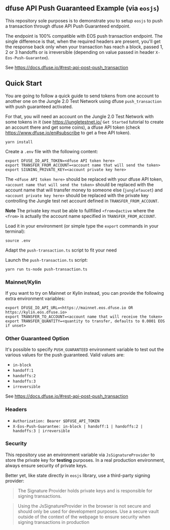 ## dfuse API Push Guaranteed Example (via `eosjs`)

This repository sole purposes is to demonstrate you to setup `eosjs` to push a
transaction through dfuse API Push Guaranteed endpoint.

The endpoint is 100% compatible with EOS push transaction endpoint. The single
difference is that, when the required headers are present, you'll get the response
back only when your transaction has reach a block, passed 1, 2 or 3 handoffs or is
irreversible (depending on value passed in header `X-Eos-Push-Guarantee`).

See https://docs.dfuse.io/#rest-api-post-push_transaction

## Quick Start

You are going to follow a quick guide to send tokens from one account to another
one on the Jungle 2.0 Test Network using dfuse `push_transaction` with push guaranteed
activated.

For that, you will need an account on the Jungle 2.0 Test Network with some tokens in
it (see https://jungletestnet.io/ `Get Started` tutorial to create an account there and
get some coins), a dfuse API token (check https://www.dfuse.io/en#subscribe to get a free
API token).

    yarn install

Create a `.env` file with the following content:

    export DFUSE_IO_API_TOKEN=<dfuse API token here>
    export TRANSFER_FROM_ACCOUNT=<account name that will send the token>
    export SIGNING_PRIVATE_KEY=<account private key here>

The `<dfuse API token here>` should be replaced with your dfuse API token,
`<account name that will send the token>` should be replaced with the
account name that will transfer money to someone else (`junglefaucet`) and
`<account private key here>` should be replaced with the private key
controlling the Jungle test net account defined in `TRANSFER_FROM_ACCOUNT`.

**Note** The private key must be able to fullfilled `<from>@active` where the
`<from>` is actually the account name specified in `TRANSFER_FROM_ACCOUNT`.

Load it in your environment (or simple type the `export` commands in your
terminal):

    source .env

Adapt the `push-transaction.ts` script to fit your need

Launch the `push-transaction.ts` script:

    yarn run ts-node push-transaction.ts

### Mainnet/Kylin

If you want to try on Mainnet or Kylin instead, you can provide the following
extra environment variables:

    export DFUSE_IO_API_URL=<https://mainnet.eos.dfuse.io OR https://kylin.eos.dfuse.io>
    export TRANSFER_TO_ACCOUNT=<account name that will receive the token>
    export TRANSFER_QUANTITY=<quantity to transfer, defaults to 0.0001 EOS if unset>

### Other Guaranteed Option

It's possible to specify `PUSH_GUARANTEED` environment variable to test out
the various values for the push guaranteed. Valid values are:

- `in-block`
- `handoff:1`
- `handoffs:2`
- `handoffs:3`
- `irreversible`

See https://docs.dfuse.io/#rest-api-post-push_transaction

### Headers

- `Authorization: Bearer $DFUSE_API_TOKEN`
- `X-Eos-Push-Guarantee: in-block | handoff:1 | handoffs:2 | handoffs:3 | irreversible`

### Security

This repository use an environment variable via `JsSignatureProvider` to store the
private key for **testing** purposes. In a real production environment, always ensure
security of private keys.

Better yet, like state directly in `eosjs` library, use a third-party signing provider:

> The Signature Provider holds private keys and is responsible for signing transactions.

> Using the JsSignatureProvider in the browser is not secure and should only be used for development purposes. Use a secure vault outside of the context of the webpage to ensure security when signing transactions in production

